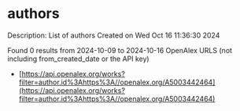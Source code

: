 # authors
Description: List of authors
Created on Wed Oct 16 11:36:30 2024

Found 0 results from 2024-10-09 to 2024-10-16
OpenAlex URLS (not including from_created_date or the API key)
- [https://api.openalex.org/works?filter=author.id%3Ahttps%3A//openalex.org/A5003442464](https://api.openalex.org/works?filter=author.id%3Ahttps%3A//openalex.org/A5003442464)

